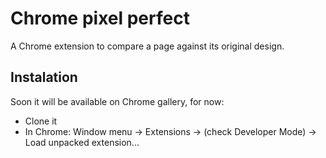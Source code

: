 # Chrome pixel perfect

A Chrome extension to compare a page against its original design.

## Instalation

Soon it will be available on Chrome gallery, for now:

- Clone it
- In Chrome: Window menu -> Extensions -> (check Developer Mode) ->  Load unpacked extension...
